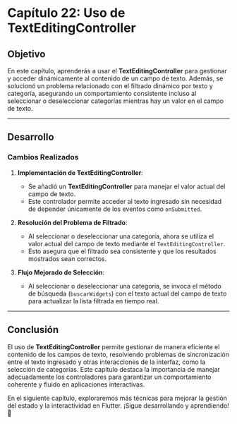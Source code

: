 # Capítulo 22: Uso de TextEditingController

## Objetivo

En este capítulo, aprenderás a usar el **TextEditingController** para gestionar y acceder dinámicamente al contenido de un campo de texto. Además, se solucionó un problema relacionado con el filtrado dinámico por texto y categoría, asegurando un comportamiento consistente incluso al seleccionar o deseleccionar categorías mientras hay un valor en el campo de texto.

---

## Desarrollo

### Cambios Realizados

1. **Implementación de TextEditingController**:
   - Se añadió un **TextEditingController** para manejar el valor actual del campo de texto.
   - Este controlador permite acceder al texto ingresado sin necesidad de depender únicamente de los eventos como `onSubmitted`.

2. **Resolución del Problema de Filtrado**:
   - Al seleccionar o deseleccionar una categoría, ahora se utiliza el valor actual del campo de texto mediante el `TextEditingController`.
   - Esto asegura que el filtrado sea consistente y que los resultados mostrados sean correctos.

3. **Flujo Mejorado de Selección**:
   - Al seleccionar o deseleccionar una categoría, se invoca el método de búsqueda (`buscarWidgets`) con el texto actual del campo de texto para actualizar la lista filtrada en tiempo real.

---

## Conclusión

El uso de **TextEditingController** permite gestionar de manera eficiente el contenido de los campos de texto, resolviendo problemas de sincronización entre el texto ingresado y otras interacciones de la interfaz, como la selección de categorías. Este capítulo destaca la importancia de manejar adecuadamente los controladores para garantizar un comportamiento coherente y fluido en aplicaciones interactivas.

En el siguiente capítulo, exploraremos más técnicas para mejorar la gestión del estado y la interactividad en Flutter. ¡Sigue desarrollando y aprendiendo! 🚀
